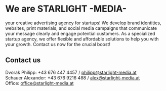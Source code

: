 # We are STARLIGHT -MEDIA-

your creative advertising agency for startups! We develop brand identities, websites, print materials, and social media campaigns that communicate your message clearly and engage potential customers. As a specialized startup agency, we offer flexible and affordable solutions to help you with your growth. Contact us now for the crucial boost!

## Contact us

Dvorak Philipp: +43 676 447 4457 / philipp@starlight-media.at  
Schauer Alexander: +43 676 9216 488 / alex@starlight-media.at  
Office: office@starlight-media.at
